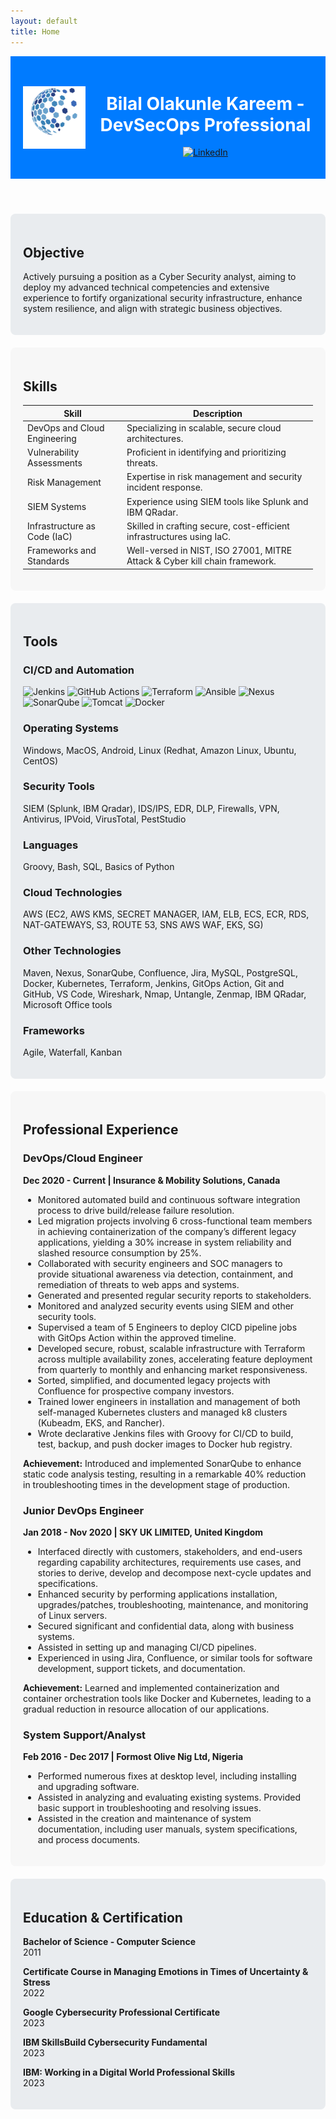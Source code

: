```yaml
---
layout: default
title: Home
---
```


<header style="display: flex; align-items: center; justify-content: space-between; background-color: #007bff; padding: 20px; color: white;">
  <img src="logo.png" alt="Bilal Kareem Logo" style="width: 100px; height: auto; margin-right: 20px;">
  <div style="flex-grow: 1;">
    <h1>Bilal Olakunle Kareem - DevSecOps Professional</h1>
    <p>
      <a href="https://www.linkedin.com/in/bilaldevsec" target="_blank">
        <img src="https://img.shields.io/badge/-LinkedIn-0072b1?&style=for-the-badge&logo=linkedin&logoColor=white" alt="LinkedIn">
      </a>
    </p>
  </div>
</header>

<section id="objective" class="home-section" style="background-color: #e9ecef; padding: 20px; border-radius: 8px; margin-bottom: 20px;">
  <h2>Objective</h2>
  <p>Actively pursuing a position as a Cyber Security analyst, aiming to deploy my advanced technical competencies and extensive experience to fortify organizational security infrastructure, enhance system resilience, and align with strategic business objectives.</p>
</section>

<section id="skills" class="home-section" style="background-color: #f7f7f7; padding: 20px; border-radius: 8px; margin-bottom: 20px;">
  <h2>Skills</h2>
  <table>
    <thead>
      <tr>
        <th>Skill</th>
        <th>Description</th>
      </tr>
    </thead>
    <tbody>
      <tr>
        <td>DevOps and Cloud Engineering</td>
        <td>Specializing in scalable, secure cloud architectures.</td>
      </tr>
      <tr>
        <td>Vulnerability Assessments</td>
        <td>Proficient in identifying and prioritizing threats.</td>
      </tr>
      <tr>
        <td>Risk Management</td>
        <td>Expertise in risk management and security incident response.</td>
      </tr>
      <tr>
        <td>SIEM Systems</td>
        <td>Experience using SIEM tools like Splunk and IBM QRadar.</td>
      </tr>
      <tr>
        <td>Infrastructure as Code (IaC)</td>
        <td>Skilled in crafting secure, cost-efficient infrastructures using IaC.</td>
      </tr>
      <tr>
        <td>Frameworks and Standards</td>
        <td>Well-versed in NIST, ISO 27001, MITRE Attack & Cyber kill chain framework.</td>
      </tr>
    </tbody>
  </table>
</section>

<section id="tools" class="home-section" style="background-color: #e9ecef; padding: 20px; border-radius: 8px; margin-bottom: 20px;">
  <h2>Tools</h2>
  <h3>CI/CD and Automation</h3>
  <p>
    <img src="https://img.shields.io/badge/-Jenkins-D24939?&style=for-the-badge&logo=Jenkins&logoColor=white" alt="Jenkins">
    <img src="https://img.shields.io/badge/-GitHub_Actions-2088FF?&style=for-the-badge&logo=GitHub-Actions&logoColor=white" alt="GitHub Actions">
    <img src="https://img.shields.io/badge/-Terraform-623CE4?&style=for-the-badge&logo=Terraform&logoColor=white" alt="Terraform">
    <img src="https://img.shields.io/badge/-Ansible-EE0000?&style=for-the-badge&logo=Ansible&logoColor=white" alt="Ansible">
    <img src="https://img.shields.io/badge/-Nexus-4E73B9?&style=for-the-badge&logo=Sonatype&logoColor=white" alt="Nexus">
    <img src="https://img.shields.io/badge/-SonarQube-4E9BCD?&style=for-the-badge&logo=SonarQube&logoColor=white" alt="SonarQube">
    <img src="https://img.shields.io/badge/-Tomcat-F8DC75?&style=for-the-badge&logo=Apache%20Tomcat&logoColor=black" alt="Tomcat">
    <img src="https://img.shields.io/badge/-Docker-2496ED?&style=for-the-badge&logo=Docker&logoColor=white" alt="Docker">
  </p>
  
  <h3>Operating Systems</h3>
  <p>Windows, MacOS, Android, Linux (Redhat, Amazon Linux, Ubuntu, CentOS)</p>

  <h3>Security Tools</h3>
  <p>SIEM (Splunk, IBM Qradar), IDS/IPS, EDR, DLP, Firewalls, VPN, Antivirus, IPVoid, VirusTotal, PestStudio</p>

  <h3>Languages</h3>
  <p>Groovy, Bash, SQL, Basics of Python</p>

  <h3>Cloud Technologies</h3>
  <p>AWS (EC2, AWS KMS, SECRET MANAGER, IAM, ELB, ECS, ECR, RDS, NAT-GATEWAYS, S3, ROUTE 53, SNS AWS WAF, EKS, SG)</p>

  <h3>Other Technologies</h3>
  <p>Maven, Nexus, SonarQube, Confluence, Jira, MySQL, PostgreSQL, Docker, Kubernetes, Terraform, Jenkins, GitOps Action, Git and GitHub, VS Code, Wireshark, Nmap, Untangle, Zenmap, IBM QRadar, Microsoft Office tools</p>

  <h3>Frameworks</h3>
  <p>Agile, Waterfall, Kanban</p>
</section>

<section id="experience" class="home-section" style="background-color: #f7f7f7; padding: 20px; border-radius: 8px; margin-bottom: 20px;">
  <h2>Professional Experience</h2>

  <h3>DevOps/Cloud Engineer</h3>
  <p><strong>Dec 2020 - Current | Insurance & Mobility Solutions, Canada</strong></p>
  <ul>
    <li>Monitored automated build and continuous software integration process to drive build/release failure resolution.</li>
    <li>Led migration projects involving 6 cross-functional team members in achieving containerization of the company’s different legacy applications, yielding a 30% increase in system reliability and slashed resource consumption by 25%.</li>
    <li>Collaborated with security engineers and SOC managers to provide situational awareness via detection, containment, and remediation of threats to web apps and systems.</li>
    <li>Generated and presented regular security reports to stakeholders.</li>
    <li>Monitored and analyzed security events using SIEM and other security tools.</li>
    <li>Supervised a team of 5 Engineers to deploy CICD pipeline jobs with GitOps Action within the approved timeline.</li>
    <li>Developed secure, robust, scalable infrastructure with Terraform across multiple availability zones, accelerating feature deployment from quarterly to monthly and enhancing market responsiveness.</li>
    <li>Sorted, simplified, and documented legacy projects with Confluence for prospective company investors.</li>
    <li>Trained lower engineers in installation and management of both self-managed Kubernetes clusters and managed k8 clusters (Kubeadm, EKS, and Rancher).</li>
    <li>Wrote declarative Jenkins files with Groovy for CI/CD to build, test, backup, and push docker images to Docker hub registry.</li>
  </ul>
  <p><strong>Achievement:</strong> Introduced and implemented SonarQube to enhance static code analysis testing, resulting in a remarkable 40% reduction in troubleshooting times in the development stage of production.</p>

  <h3>Junior DevOps Engineer</h3>
  <p><strong>Jan 2018 - Nov 2020 | SKY UK LIMITED, United Kingdom</strong></p>
  <ul>
    <li>Interfaced directly with customers, stakeholders, and end-users regarding capability architectures, requirements use cases, and stories to derive, develop and decompose next-cycle updates and specifications.</li>
    <li>Enhanced security by performing applications installation, upgrades/patches, troubleshooting, maintenance, and monitoring of Linux servers.</li>
    <li>Secured significant and confidential data, along with business systems.</li>
    <li>Assisted in setting up and managing CI/CD pipelines.</li>
    <li>Experienced in using Jira, Confluence, or similar tools for software development, support tickets, and documentation.</li>
  </ul>
  <p><strong>Achievement:</strong> Learned and implemented containerization and container orchestration tools like Docker and Kubernetes, leading to a gradual reduction in resource allocation of our applications.</p>

  <h3>System Support/Analyst</h3>
  <p><strong>Feb 2016 - Dec 2017 | Formost Olive Nig Ltd, Nigeria</strong></p>
  <ul>
    <li>Performed numerous fixes at desktop level, including installing and upgrading software.</li>
    <li>Assisted in analyzing and evaluating existing systems. Provided basic support in troubleshooting and resolving issues.</li>
    <li>Assisted in the creation and maintenance of system documentation, including user manuals, system specifications, and process documents.</li>
  </ul>
</section>

<section id="education" class="home-section" style="background-color: #e9ecef; padding: 20px; border-radius: 8px; margin-bottom: 20px;">
  <h2>Education & Certification</h2>
  <p><strong>Bachelor of Science - Computer Science</strong><br>2011</p>
  <p><strong>Certificate Course in Managing Emotions in Times of Uncertainty & Stress</strong><br>2022</p>
  <p><strong>Google Cybersecurity Professional Certificate</strong><br>2023</p>
  <p><strong>IBM SkillsBuild Cybersecurity Fundamental</strong><br>2023</p>
  <p><strong>IBM: Working in a Digital World Professional Skills</strong><br>2023</p>
</section>


